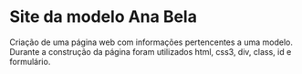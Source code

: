 # Site da modelo Ana Bela

Criação de uma página web com informações  pertencentes a uma modelo.
Durante a construção da página foram utilizados html, css3, div, class, id e formulário.